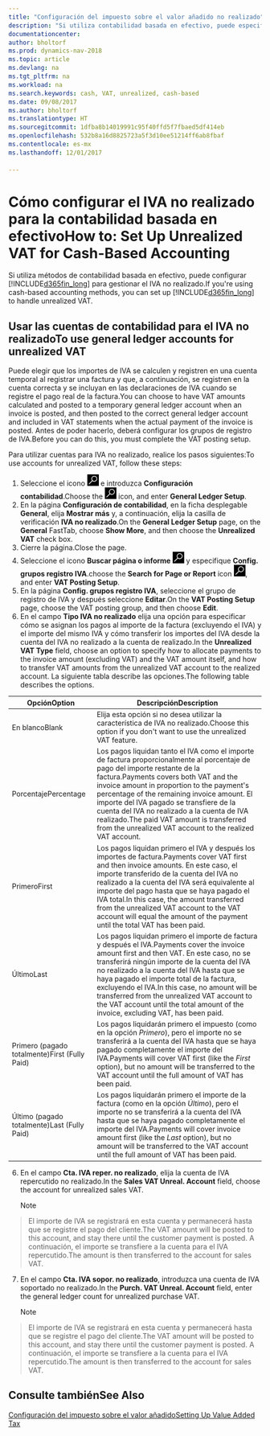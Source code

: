 ```yaml
---
title: "Configuración del impuesto sobre el valor añadido no realizado"
description: "Si utiliza contabilidad basada en efectivo, puede especificar cómo gestionar el IVA no realizado para venta y compras."
documentationcenter: 
author: bholtorf
ms.prod: dynamics-nav-2018
ms.topic: article
ms.devlang: na
ms.tgt_pltfrm: na
ms.workload: na
ms.search.keywords: cash, VAT, unrealized, cash-based
ms.date: 09/08/2017
ms.author: bholtorf
ms.translationtype: HT
ms.sourcegitcommit: 1dfba8b14019991c95f40ffd5f7fbaed5df414eb
ms.openlocfilehash: 532b8a16d8825723a5f3d10ee51214ff6ab8fbaf
ms.contentlocale: es-mx
ms.lasthandoff: 12/01/2017

---
```


# <a name="how-to-set-up-unrealized-vat-for-cash-based-accounting"></a><span data-ttu-id="d83ba-103">Cómo configurar el IVA no realizado para la contabilidad basada en efectivo</span><span class="sxs-lookup"><span data-stu-id="d83ba-103">How to: Set Up Unrealized VAT for Cash-Based Accounting</span></span>
<span data-ttu-id="d83ba-104">Si utiliza métodos de contabilidad basada en efectivo, puede configurar [!INCLUDE[d365fin_long](includes/d365fin_long_md.md)] para gestionar el IVA no realizado.</span><span class="sxs-lookup"><span data-stu-id="d83ba-104">If you're using cash-based accounting methods, you can set up [!INCLUDE[d365fin_long](includes/d365fin_long_md.md)] to handle unrealized VAT.</span></span>

## <a name="to-use-general-ledger-accounts-for-unrealized-vat"></a><span data-ttu-id="d83ba-105">Usar las cuentas de contabilidad para el IVA no realizado</span><span class="sxs-lookup"><span data-stu-id="d83ba-105">To use general ledger accounts for unrealized VAT</span></span>
<span data-ttu-id="d83ba-106">Puede elegir que los importes de IVA se calculen y registren en una cuenta temporal al registrar una factura y que, a continuación, se registren en la cuenta correcta y se incluyan en las declaraciones de IVA cuando se registre el pago real de la factura.</span><span class="sxs-lookup"><span data-stu-id="d83ba-106">You can choose to have VAT amounts calculated and posted to a temporary general ledger account when an invoice is posted, and then posted to the correct general ledger account and included in VAT statements when the actual payment of the invoice is posted.</span></span> <span data-ttu-id="d83ba-107">Antes de poder hacerlo, deberá configurar los grupos de registro de IVA.</span><span class="sxs-lookup"><span data-stu-id="d83ba-107">Before you can do this, you must complete the VAT posting setup.</span></span>

<span data-ttu-id="d83ba-108">Para utilizar cuentas para IVA no realizado, realice los pasos siguientes:</span><span class="sxs-lookup"><span data-stu-id="d83ba-108">To use accounts for unrealized VAT, follow these steps:</span></span>
1. <span data-ttu-id="d83ba-109">Seleccione el icono ![Buscar página o informe](media/ui-search/search_small.png "icono Buscar página o informe") e introduzca **Configuración contabilidad**.</span><span class="sxs-lookup"><span data-stu-id="d83ba-109">Choose the ![Search for Page or Report](media/ui-search/search_small.png "Search for Page or Report icon") icon, and enter **General Ledger Setup**.</span></span> 
2. <span data-ttu-id="d83ba-110">En la página **Configuración de contabilidad**, en la ficha desplegable **General**, elija **Mostrar más** y, a continuación, elija la casilla de verificación **IVA no realizado**.</span><span class="sxs-lookup"><span data-stu-id="d83ba-110">On the **General Ledger Setup** page, on the **General** FastTab, choose **Show More**, and then choose the **Unrealized VAT** check box.</span></span>
3. <span data-ttu-id="d83ba-111">Cierre la página.</span><span class="sxs-lookup"><span data-stu-id="d83ba-111">Close the page.</span></span>
4. <span data-ttu-id="d83ba-112">Seleccione el icono **Buscar página o informe** ![Buscar página o informe](media/ui-search/search_small.png "Icono Buscar página o informe") y especifique **Config. grupos registro IVA**.</span><span class="sxs-lookup"><span data-stu-id="d83ba-112">choose the **Search for Page or Report** icon ![Search for Page or Report](media/ui-search/search_small.png "Search for Page or Report icon"), and enter **VAT Posting Setup**.</span></span> 
5. <span data-ttu-id="d83ba-113">En la página **Config. grupos registro IVA**, seleccione el grupo de registro de IVA y después seleccione **Editar**.</span><span class="sxs-lookup"><span data-stu-id="d83ba-113">On the **VAT Posting Setup** page, choose the VAT posting group, and then choose **Edit**.</span></span> 
6. <span data-ttu-id="d83ba-114">En el campo **Tipo IVA no realizado** elija una opción para especificar cómo se asignan los pagos al importe de la factura (excluyendo el IVA) y el importe del mismo IVA y cómo transferir los importes del IVA desde la cuenta del IVA no realizado a la cuenta de realizado.</span><span class="sxs-lookup"><span data-stu-id="d83ba-114">In the **Unrealized VAT Type** field, choose an option to specify how to allocate payments to the invoice amount (excluding VAT) and the VAT amount itself, and how to transfer VAT amounts from the unrealized VAT account to the realized account.</span></span> <span data-ttu-id="d83ba-115">La siguiente tabla describe las opciones.</span><span class="sxs-lookup"><span data-stu-id="d83ba-115">The following table describes the options.</span></span>

| <span data-ttu-id="d83ba-116">Opción</span><span class="sxs-lookup"><span data-stu-id="d83ba-116">Option</span></span> | <span data-ttu-id="d83ba-117">Descripción</span><span class="sxs-lookup"><span data-stu-id="d83ba-117">Description</span></span> |
| --- | --- |
| <span data-ttu-id="d83ba-118">En blanco</span><span class="sxs-lookup"><span data-stu-id="d83ba-118">Blank</span></span> | <span data-ttu-id="d83ba-119">Elija esta opción si no desea utilizar la característica de IVA no realizado.</span><span class="sxs-lookup"><span data-stu-id="d83ba-119">Choose this option if you don't want to use the unrealized VAT feature.</span></span> |
| <span data-ttu-id="d83ba-120">Porcentaje</span><span class="sxs-lookup"><span data-stu-id="d83ba-120">Percentage</span></span> | <span data-ttu-id="d83ba-121">Los pagos liquidan tanto el IVA como el importe de factura proporcionalmente al porcentaje de pago del importe restante de la factura.</span><span class="sxs-lookup"><span data-stu-id="d83ba-121">Payments covers both VAT and the invoice amount in proportion to the payment's percentage of the remaining invoice amount.</span></span> <span data-ttu-id="d83ba-122">El importe del IVA pagado se transfiere de la cuenta del IVA no realizado a la cuenta de IVA realizado.</span><span class="sxs-lookup"><span data-stu-id="d83ba-122">The paid VAT amount is transferred from the unrealized VAT account to the realized VAT account.</span></span> |
| <span data-ttu-id="d83ba-123">Primero</span><span class="sxs-lookup"><span data-stu-id="d83ba-123">First</span></span> | <span data-ttu-id="d83ba-124">Los pagos liquidan primero el IVA y después los importes de factura.</span><span class="sxs-lookup"><span data-stu-id="d83ba-124">Payments cover VAT first and then invoice amounts.</span></span> <span data-ttu-id="d83ba-125">En este caso, el importe transferido de la cuenta del IVA no realizado a la cuenta del IVA será equivalente al importe del pago hasta que se haya pagado el IVA total.</span><span class="sxs-lookup"><span data-stu-id="d83ba-125">In this case, the amount transferred from the unrealized VAT account to the VAT account will equal the amount of the payment until the total VAT has been paid.</span></span> |
| <span data-ttu-id="d83ba-126">Último</span><span class="sxs-lookup"><span data-stu-id="d83ba-126">Last</span></span> | <span data-ttu-id="d83ba-127">Los pagos liquidan primero el importe de factura y después el IVA.</span><span class="sxs-lookup"><span data-stu-id="d83ba-127">Payments cover the invoice amount first and then VAT.</span></span> <span data-ttu-id="d83ba-128">En este caso, no se transferirá ningún importe de la cuenta del IVA no realizado a la cuenta del IVA hasta que se haya pagado el importe total de la factura, excluyendo el IVA.</span><span class="sxs-lookup"><span data-stu-id="d83ba-128">In this case, no amount will be transferred from the unrealized VAT account to the VAT account until the total amount of the invoice, excluding VAT, has been paid.</span></span> |
| <span data-ttu-id="d83ba-129">Primero (pagado totalmente)</span><span class="sxs-lookup"><span data-stu-id="d83ba-129">First (Fully Paid)</span></span> | <span data-ttu-id="d83ba-130">Los pagos liquidarán primero el impuesto (como en la opción _Primero_), pero el importe no se transferirá a la cuenta del IVA hasta que se haya pagado completamente el importe del IVA.</span><span class="sxs-lookup"><span data-stu-id="d83ba-130">Payments will cover VAT first (like the _First_ option), but no amount will be transferred to the VAT account until the full amount of VAT has been paid.</span></span> |
| <span data-ttu-id="d83ba-131">Último (pagado totalmente)</span><span class="sxs-lookup"><span data-stu-id="d83ba-131">Last (Fully Paid)</span></span> | <span data-ttu-id="d83ba-132">Los pagos liquidarán primero el importe de la factura (como en la opción _Último_), pero el importe no se transferirá a la cuenta del IVA hasta que se haya pagado completamente el importe del IVA.</span><span class="sxs-lookup"><span data-stu-id="d83ba-132">Payments will cover invoice amount first (like the _Last_ option), but no amount will be transferred to the VAT account until the full amount of VAT has been paid.</span></span> |

6. <span data-ttu-id="d83ba-133">En el campo **Cta. IVA reper. no realizado**, elija la cuenta de IVA repercutido no realizado.</span><span class="sxs-lookup"><span data-stu-id="d83ba-133">In the **Sales VAT Unreal. Account** field, choose the account for unrealized sales VAT.</span></span>

    > [!NOTE]  
>   <span data-ttu-id="d83ba-134">El importe de IVA se registrará en esta cuenta y permanecerá hasta que se registre el pago del cliente.</span><span class="sxs-lookup"><span data-stu-id="d83ba-134">The VAT amount will be posted to this account, and stay there until the customer payment is posted.</span></span> <span data-ttu-id="d83ba-135">A continuación, el importe se transfiere a la cuenta para el IVA repercutido.</span><span class="sxs-lookup"><span data-stu-id="d83ba-135">The amount is then transferred to the account for sales VAT.</span></span>
7. <span data-ttu-id="d83ba-136">En el campo **Cta. IVA sopor. no realizado**, introduzca una cuenta de IVA soportado no realizado.</span><span class="sxs-lookup"><span data-stu-id="d83ba-136">In the **Purch. VAT Unreal. Account** field, enter the general ledger count for unrealized purchase VAT.</span></span>

    > [!NOTE]  
>   <span data-ttu-id="d83ba-137">El importe de IVA se registrará en esta cuenta y permanecerá hasta que se registre el pago del cliente.</span><span class="sxs-lookup"><span data-stu-id="d83ba-137">The VAT amount will be posted to this account, and stay there until the customer payment is posted.</span></span> <span data-ttu-id="d83ba-138">A continuación, el importe se transfiere a la cuenta para el IVA repercutido.</span><span class="sxs-lookup"><span data-stu-id="d83ba-138">The amount is then transferred to the account for sales VAT.</span></span>

## <a name="see-also"></a><span data-ttu-id="d83ba-139">Consulte también</span><span class="sxs-lookup"><span data-stu-id="d83ba-139">See Also</span></span>
[<span data-ttu-id="d83ba-140">Configuración del impuesto sobre el valor añadido</span><span class="sxs-lookup"><span data-stu-id="d83ba-140">Setting Up Value Added Tax</span></span>](finance-setup-vat.md)
